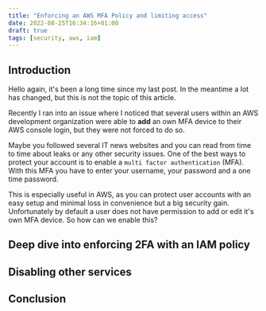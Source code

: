 ```yaml
---
title: "Enforcing an AWS MFA Policy and limiting access"
date: 2022-08-25T16:34:16+01:00
draft: true
tags: [security, aws, iam]
---
```


## Introduction

Hello again, it's been a long time since my last post. In the meantime a lot has changed, but this is not the topic of this article.

Recently I ran into an issue where I noticed that several users within an AWS development organization were able to **add** an own MFA device to their AWS console login, but they were not forced to do so.

Maybe you followed several IT news websites and you can read from time to time about leaks or any other security issues. One of the best ways to protect your account is to enable a `multi factor authentication` (MFA). With this MFA you have to enter your username, your password and a one time password.

This is especially useful in AWS, as you can protect user accounts with an easy setup and minimal loss in convenience but a big security gain. Unfortunately by default a user does not have permission to add or edit it's own MFA device. So how can we enable this?

## Deep dive into enforcing 2FA with an IAM policy

<!-- Bla bla bla to policies -->

## Disabling other services

## Conclusion
